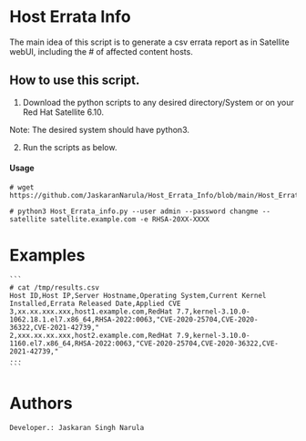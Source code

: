 # Host Errata Info


The main idea of this script is to generate a csv errata report as in Satellite webUI, including the # of affected content hosts.

## How to use this script. 

1. Download the python scripts to any desired directory/System or on your Red Hat Satellite 6.10. 

Note: The desired system should have python3. 

2. Run the scripts as below.

#### Usage
~~~
# wget https://github.com/JaskaranNarula/Host_Errata_Info/blob/main/Host_Errata_info.py

# python3 Host_Errata_info.py --user admin --password changme --satellite satellite.example.com -e RHSA-20XX-XXXX
~~~

# Examples
~~~
```
# cat /tmp/results.csv
Host ID,Host IP,Server Hostname,Operating System,Current Kernel Installed,Errata Released Date,Applied CVE
3,xx.xx.xxx.xxx,host1.example.com,RedHat 7.7,kernel-3.10.0-1062.18.1.el7.x86_64,RHSA-2022:0063,"CVE-2020-25704,CVE-2020-36322,CVE-2021-42739,"
2,xxx.xx.xx.xxx,host2.example.com,RedHat 7.9,kernel-3.10.0-1160.el7.x86_64,RHSA-2022:0063,"CVE-2020-25704,CVE-2020-36322,CVE-2021-42739,"
...
```
~~~


# Authors 
~~~
Developer.: Jaskaran Singh Narula 
~~~ 
